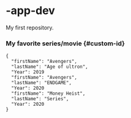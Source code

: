 # -app-dev
 My first repository.
### My favorite series/movie {#custom-id}
```
{
  "firstName": "Avengers",
  "lastName": "Age of ultron",
  "Year": 2019
  "firstName": "Avengers",
  "lastName": "ENDGAME",
  "Year": 2020
  "firstName": "Money Heist",
  "lastName": "Series",
  "Year": 2020
}
```
